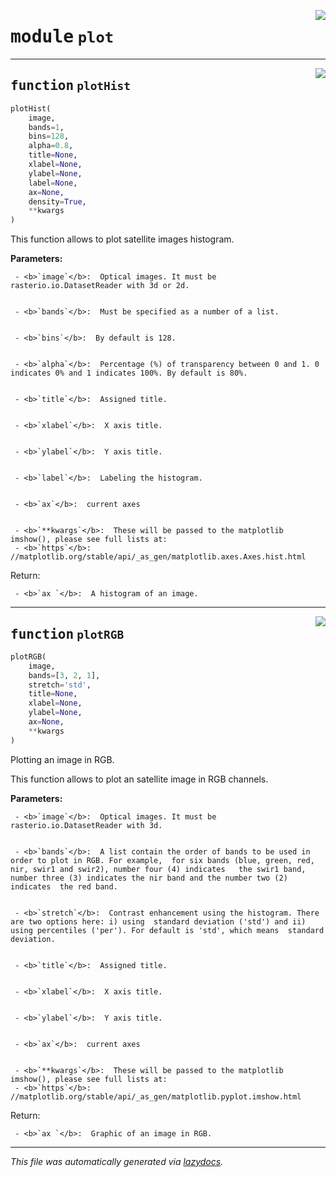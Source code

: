 <!-- markdownlint-disable -->

<a href="..\scikeo\plot.py#L0"><img align="right" style="float:right;" src="https://img.shields.io/badge/-source-cccccc?style=flat-square"></a>

# <kbd>module</kbd> `plot`





---

<a href="..\scikeo\plot.py#L7"><img align="right" style="float:right;" src="https://img.shields.io/badge/-source-cccccc?style=flat-square"></a>

## <kbd>function</kbd> `plotHist`

```python
plotHist(
    image,
    bands=1,
    bins=128,
    alpha=0.8,
    title=None,
    xlabel=None,
    ylabel=None,
    label=None,
    ax=None,
    density=True,
    **kwargs
)
```

This function allows to plot satellite images histogram. 



**Parameters:**
  


     - <b>`image`</b>:  Optical images. It must be rasterio.io.DatasetReader with 3d or 2d. 


     - <b>`bands`</b>:  Must be specified as a number of a list. 


     - <b>`bins`</b>:  By default is 128.  


     - <b>`alpha`</b>:  Percentage (%) of transparency between 0 and 1. 0 indicates 0% and 1 indicates 100%. By default is 80%. 


     - <b>`title`</b>:  Assigned title. 


     - <b>`xlabel`</b>:  X axis title. 


     - <b>`ylabel`</b>:  Y axis title. 


     - <b>`label`</b>:  Labeling the histogram. 


     - <b>`ax`</b>:  current axes 


     - <b>`**kwargs`</b>:  These will be passed to the matplotlib imshow(), please see full lists at: 
     - <b>`https`</b>: //matplotlib.org/stable/api/_as_gen/matplotlib.axes.Axes.hist.html 

Return: 


     - <b>`ax `</b>:  A histogram of an image. 




---

<a href="..\scikeo\plot.py#L92"><img align="right" style="float:right;" src="https://img.shields.io/badge/-source-cccccc?style=flat-square"></a>

## <kbd>function</kbd> `plotRGB`

```python
plotRGB(
    image,
    bands=[3, 2, 1],
    stretch='std',
    title=None,
    xlabel=None,
    ylabel=None,
    ax=None,
    **kwargs
)
```

Plotting an image in RGB. 

This function allows to plot an satellite image in RGB channels.  



**Parameters:**
  


     - <b>`image`</b>:  Optical images. It must be rasterio.io.DatasetReader with 3d. 


     - <b>`bands`</b>:  A list contain the order of bands to be used in order to plot in RGB. For example,  for six bands (blue, green, red, nir, swir1 and swir2), number four (4) indicates   the swir1 band, number three (3) indicates the nir band and the number two (2) indicates  the red band.  


     - <b>`stretch`</b>:  Contrast enhancement using the histogram. There are two options here: i) using  standard deviation ('std') and ii) using percentiles ('per'). For default is 'std', which means  standard deviation. 


     - <b>`title`</b>:  Assigned title. 


     - <b>`xlabel`</b>:  X axis title. 


     - <b>`ylabel`</b>:  Y axis title. 


     - <b>`ax`</b>:  current axes 


     - <b>`**kwargs`</b>:  These will be passed to the matplotlib imshow(), please see full lists at: 
     - <b>`https`</b>: //matplotlib.org/stable/api/_as_gen/matplotlib.pyplot.imshow.html 

Return: 


     - <b>`ax `</b>:  Graphic of an image in RGB. 






---

_This file was automatically generated via [lazydocs](https://github.com/ml-tooling/lazydocs)._
